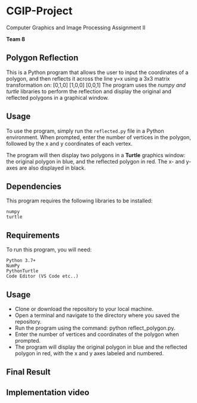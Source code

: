# CGIP-Project
Computer Graphics and Image Processing
Assignment II 

**Team 8**

## Polygon Reflection
This is a Python program that allows the user to input the coordinates of a polygon, and then reflects it across the line y=x using a 3x3 matrix transformation on:
[0,1,0]
[1,0,0]
[0,0,1] 
The program uses the *numpy and turtle* libraries to perform the reflection and display the original and reflected polygons in a graphical window.

## Usage
To use the program, simply run the ```reflected.py``` file in a Python environment. When prompted, enter the number of vertices in the polygon, followed by the x and y coordinates of each vertex.

The program will then display two polygons in a **Turtle** graphics window: the original polygon in blue, and the reflected polygon in red. The x- and y-axes are also displayed in black.

## Dependencies
This program requires the following libraries to be installed:
```
numpy
turtle
```


## Requirements
To run this program, you will need:
```
Python 3.7+
NumPy
PythonTurtle
Code Editor (VS Code etc..)
```
## Usage
- Clone or download the repository to your local machine.
- Open a terminal and navigate to the directory where you saved the repository.
- Run the program using the command: python reflect_polygon.py.
- Enter the number of vertices and coordinates of the polygon when prompted.
- The program will display the original polygon in blue and the reflected polygon in red, with the x and y axes labeled and numbered.

## Final Result





## Implementation video





